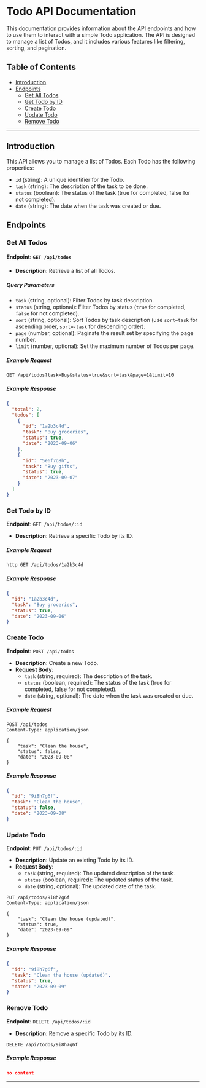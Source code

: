 # Todo API Documentation

This documentation provides information about the API endpoints and how to use them to interact with a simple Todo application. The API is designed to manage a list of Todos, and it includes various features like filtering, sorting, and pagination.

## Table of Contents

- [Introduction](#introduction)
- [Endpoints](#endpoints)
  - [Get All Todos](#get-all-todos)
  - [Get Todo by ID](#get-todo-by-id)
  - [Create Todo](#create-todo)
  - [Update Todo](#update-todo)
  - [Remove Todo](#remove-todo)

---

## Introduction

This API allows you to manage a list of Todos. Each Todo has the following properties:

- `id` (string): A unique identifier for the Todo.
- `task` (string): The description of the task to be done.
- `status` (boolean): The status of the task (true for completed, false for not completed).
- `date` (string): The date when the task was created or due.

## Endpoints

### Get All Todos

#### Endpoint: `GET /api/todos`

- **Description**: Retrieve a list of all Todos.

##### Query Parameters

- `task` (string, optional): Filter Todos by task description.
- `status` (string, optional): Filter Todos by status (`true` for completed, `false` for not completed).
- `sort` (string, optional): Sort Todos by task description (use `sort=task` for ascending order, `sort=-task` for descending order).
- `page` (number, optional): Paginate the result set by specifying the page number.
- `limit` (number, optional): Set the maximum number of Todos per page.

##### Example Request

```http
GET /api/todos?task=Buy&status=true&sort=task&page=1&limit=10
```

##### Example Response

```json
{
  "total": 2,
  "todos": [
    {
      "id": "1a2b3c4d",
      "task": "Buy groceries",
      "status": true,
      "date": "2023-09-06"
    },
    {
      "id": "5e6f7g8h",
      "task": "Buy gifts",
      "status": true,
      "date": "2023-09-07"
    }
  ]
}
```

### Get Todo by ID

**Endpoint**: `GET /api/todos/:id`

- **Description**: Retrieve a specific Todo by its ID.

##### Example Request

```
http GET /api/todos/1a2b3c4d
```

##### Example Response

```json
{
  "id": "1a2b3c4d",
  "task": "Buy groceries",
  "status": true,
  "date": "2023-09-06"
}
```

### Create Todo

**Endpoint**: `POST /api/todos`

- **Description**: Create a new Todo.
- **Request Body**:
  - `task` (string, required): The description of the task.
  - `status` (boolean, required): The status of the task (true for completed, false for not completed).
  - `date` (string, optional): The date when the task was created or due.

##### Example Request

```
POST /api/todos
Content-Type: application/json

{
    "task": "Clean the house",
    "status": false,
    "date": "2023-09-08"
}
```

##### Example Response

```json
{
  "id": "9i8h7g6f",
  "task": "Clean the house",
  "status": false,
  "date": "2023-09-08"
}
```

### Update Todo

**Endpoint**: `PUT /api/todos/:id`

- **Description**: Update an existing Todo by its ID.
- **Request Body**:
  - `task` (string, required): The updated description of the task.
  - `status` (boolean, required): The updated status of the task.
  - `date` (string, optional): The updated date of the task.

```
PUT /api/todos/9i8h7g6f
Content-Type: application/json

{
    "task": "Clean the house (updated)",
    "status": true,
    "date": "2023-09-09"
}
```

##### Example Response

```json
{
  "id": "9i8h7g6f",
  "task": "Clean the house (updated)",
  "status": true,
  "date": "2023-09-09"
}
```

### Remove Todo

**Endpoint**: `DELETE /api/todos/:id`

- **Description**: Remove a specific Todo by its ID.

```
DELETE /api/todos/9i8h7g6f
```

##### Example Response

```json
no content
```

---
